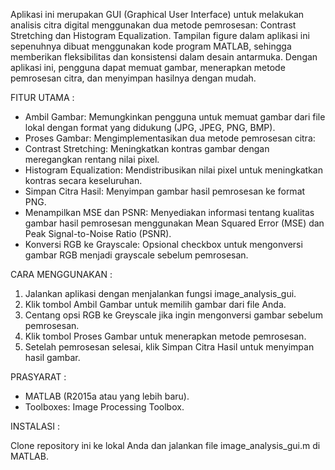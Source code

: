 Aplikasi ini merupakan GUI (Graphical User Interface) untuk melakukan analisis citra digital menggunakan dua metode pemrosesan: Contrast Stretching dan Histogram Equalization.
Tampilan figure dalam aplikasi ini sepenuhnya dibuat menggunakan kode program MATLAB, sehingga memberikan fleksibilitas dan konsistensi dalam desain antarmuka.
Dengan aplikasi ini, pengguna dapat memuat gambar, menerapkan metode pemrosesan citra, dan menyimpan hasilnya dengan mudah.

FITUR UTAMA :

- Ambil Gambar: Memungkinkan pengguna untuk memuat gambar dari file lokal dengan format yang didukung (JPG, JPEG, PNG, BMP).
- Proses Gambar: Mengimplementasikan dua metode pemrosesan citra:
- Contrast Stretching: Meningkatkan kontras gambar dengan meregangkan rentang nilai pixel.
- Histogram Equalization: Mendistribusikan nilai pixel untuk meningkatkan kontras secara keseluruhan.
- Simpan Citra Hasil: Menyimpan gambar hasil pemrosesan ke format PNG.
- Menampilkan MSE dan PSNR: Menyediakan informasi tentang kualitas gambar hasil pemrosesan menggunakan Mean Squared Error (MSE) dan Peak Signal-to-Noise Ratio (PSNR).
- Konversi RGB ke Grayscale: Opsional checkbox untuk mengonversi gambar RGB menjadi grayscale sebelum pemrosesan.

CARA MENGGUNAKAN :

1. Jalankan aplikasi dengan menjalankan fungsi image_analysis_gui.
2. Klik tombol Ambil Gambar untuk memilih gambar dari file Anda.
3. Centang opsi RGB ke Greyscale jika ingin mengonversi gambar sebelum pemrosesan.
4. Klik tombol Proses Gambar untuk menerapkan metode pemrosesan.
5. Setelah pemrosesan selesai, klik Simpan Citra Hasil untuk menyimpan hasil gambar.

PRASYARAT :

- MATLAB (R2015a atau yang lebih baru).
- Toolboxes: Image Processing Toolbox.

INSTALASI :

Clone repository ini ke lokal Anda dan jalankan file image_analysis_gui.m di MATLAB.

